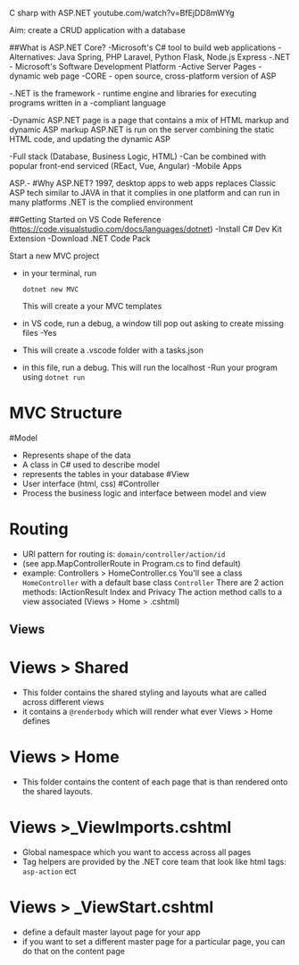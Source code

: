 C sharp with ASP.NET
youtube.com/watch?v=BfEjDD8mWYg

Aim: create a CRUD application with a database

##What is ASP.NET Core?
-Microsoft's C# tool to build web applications
-Alternatives: Java Spring, PHP Laravel, Python Flask, Node.js Express
-.NET - Microsoft's Software Development Platform
-Active Server Pages - dynamic web page
-CORE - open source, cross-platform version of ASP

-.NET is the framework - runtime engine and libraries for executing programs written in a -compliant language

-Dynamic ASP.NET page is a page that contains a mix of HTML markup and dynamic ASP markup
ASP.NET is run on the server combining the static HTML code, and updating the dynamic ASP 

-Full stack (Database, Business Logic, HTML)
-Can be combined with popular front-end serviced (REact, Vue, Angular)
-Mobile Apps

ASP.-
#Why ASP.NET?
1997, desktop apps to web apps
replaces Classic ASP tech
similar to JAVA in that it complies in one platform and can run in many platforms
.NET is the complied environment


##Getting Started on VS Code
Reference (https://code.visualstudio.com/docs/languages/dotnet)
-Install C# Dev Kit Extension
-Download .NET Code Pack

Start a new MVC project
- in your terminal, run

    `dotnet new MVC`

  This will create a your MVC templates
- in VS code, run a debug, a window till pop out asking to create missing files -Yes
- This will create a .vscode folder with a tasks.json
- in this file, run a debug. This will run the localhost
-Run your program using
    `dotnet run`

# MVC Structure
#Model
- Represents shape of the data
- A class in C# used to describe model
- represents the tables in your database
#View
- User interface (html, css)
#Controller
- Process the business logic and interface between model and view

# Routing
- URl pattern for routing is:
    `domain/controller/action/id`
- (see app.MapControllerRoute in Program.cs to find default)
- example:
  Controllers > HomeController.cs
    You'll see a class `HomeController` with a default base class `Controller`
    There are 2 action methods: IActionResult Index and Privacy
    The action method calls to a view associated (Views > Home > .cshtml)
  
## Views
# Views > Shared
- This folder contains the shared styling and layouts what are called across different views
- it contains a `@renderbody` which will render what ever Views > Home defines
# Views > Home
- This folder contains the content of each page that is than rendered onto the shared layouts.
# Views >_ViewImports.cshtml
- Global namespace which you want to access across all pages
- Tag helpers are provided by the .NET core team that look like html tags:
  `asp-action` ect
# Views > _ViewStart.cshtml
- define a default master layout page for your app
- if you want to set a different master page for a particular page, you can do that on the content page

## 
